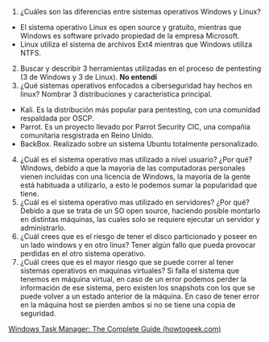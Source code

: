 1. ¿Cuáles son las diferencias entre sistemas operativos Windows y Linux?
- El sistema operativo Linux es open source y gratuito, mientras que Windows es software privado propiedad de la empresa Microsoft.
- Linux utiliza el sistema de archivos Ext4 mientras que Windows utiliza NTFS.
2. Buscar y describir 3 herramientas utilizadas en el proceso de pentesting (3 de Windows y 3 de Linux).
**No entendí**
3. ¿Qué sistemas operativos enfocados a ciberseguridad hay hechos en linux? Nombrar 3 distribuciones y caracteristica principal.
* Kali. Es la distribución más popular para pentesting, con una comunidad respaldada por OSCP.
* Parrot. Es un proyecto llevado por Parrot Security CIC, una compañia comunitaria resgistrada en Reino Unido.
* BackBox. Realizado sobre un sistema Ubuntu totalmente personalizado.
4.  ¿Cuál es el sistema operativo mas utilizado a nivel usuario? ¿Por qué?
Windows, debido a que la mayoria de las computadoras personales vienen incluidas con una licencia de Windows, la mayoría de la gente está habituada a utilizarlo, a esto le podemos sumar la popularidad que tiene.
5. ¿Cuál es el sistema operativo mas utilizado en servidores? ¿Por qué?
Debido a que se trata de un SO open source, haciendo posible montarlo en distintas máquinas, las cuales solo se requiere ejecutar un servidor y administrarlo.
6. ¿Cuál crees que es el riesgo de tener el disco particionado y poseer en un lado windows y en otro linux? 
Tener algún fallo que pueda provocar perdidas en el otro sistema operativo.
7. ¿Cuál crees que es el mayor riesgo que se puede correr al tener sistemas operativos en maquinas virtuales?
Si falla el sistema que tenemos en máquina virtual, en caso de un error podemos perder la información de ese sistema, pero existen los snapshots con los que se puede volver a un estado anterior de la máquina. En caso de tener error en la máquina host se pierden ambos si no se tiene una copia de seguridad.

[Windows Task Manager: The Complete Guide (howtogeek.com)](https://www.howtogeek.com/405806/windows-task-manager-the-complete-guide/)